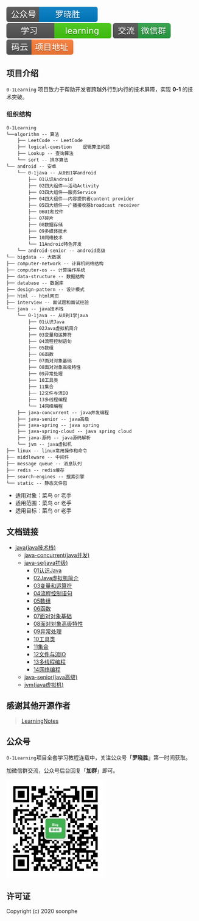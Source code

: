 

<a>![alt text](static/common/svg/luoxiaosheng.svg "公众号")</a>
![alt text](static/common/svg/luoxiaosheng_learning.svg "学习")
![alt text](static/common/svg/luoxiaosheng_wechat.svg "微信")
![alt text](static/common/svg/luoxiaosheng_gitee.svg "码云")

## 项目介绍

`0-1Learning` 项目致力于帮助开发者跨越外行到内行的技术屏障，实现 **0-1** 的技术突破。

### 组织结构
``````
0-1Learning
└──algorithm -- 算法
    ├── LeetCode -- LeetCode
    ├── logical-question    逻辑算法问题
    ├── Lookup -- 查询算法
    └── sort -- 排序算法
└── android -- 安卓
    └── 0-1java -- 从0到1学android
        ├── 01认识Android
        ├── 02四大组件——活动Activity
        ├── 03四大组件——服务Service
        ├── 04四大组件——内容提供者content provider
        ├── 05四大组件——广播接收器broadcast receiver
        ├── 06UI和控件
        ├── 07碎片
        ├── 08数据存储
        ├── 09多媒体技术
        ├── 10网络技术
        └── 11Android特色开发
    └── android-senior -- android高级
└── bigdata -- 大数据
├── computer-network -- 计算机网络结构
├── computer-os -- 计算操作系统
├── data-structure -- 数据结构
├── database -- 数据库
├── design-pattern -- 设计模式
├── html -- html网页
├── interview -- 面试题和面试经验
└── java -- java技术栈
    └── 0-1java -- 从0到1学java
        ├── 01认识Java
        ├── 02Java虚拟机简介
        ├── 03变量和运算符
        ├── 04流程控制语句
        ├── 05数组
        ├── 06函数
        ├── 07面对对象基础
        ├── 08面对对象高级特性
        ├── 09异常处理
        ├── 10工具类
        ├── 11集合
        ├── 12文件与流IO
        ├── 13多线程编程
        └── 14网络编程
    ├── java-concurrent -- java并发编程
    ├── java-senior -- java高级
    ├── java-spring -- java spring
    ├── java-spring-cloud -- java spring cloud
    ├── java-源码 -- java源码解析
    └── jvm -- java虚拟机
├── linux -- linux常用操作和命令
├── middleware -- 中间件
├── message queue -- 消息队列
├── redis -- redis缓存
├── search-engines -- 搜索引擎
└── static -- 静态文件包
``````
* 适用对象：菜鸟 or 老手
* 适用范围：菜鸟 or 老手
* 适用目标：菜鸟 or 老手

## 文档链接
* [java(java技术栈)](https://github.com/soonphe/0-1Learning/tree/master/java)
    * [java-concurrent(java并发)](https://github.com/soonphe/0-1Learning/tree/master/java/java-concurrent)
    * [java-se(java初级)](https://github.com/soonphe/0-1Learning/tree/master/java/java-se)
        * [01认识Java](https://github.com/soonphe/0-1Learning/tree/master/java/java-se/01认识Java.md)
        * [02Java虚拟机简介](https://github.com/soonphe/0-1Learning/tree/master/java/java-se/02Java虚拟机简介.md)
        * [03变量和运算符](https://github.com/soonphe/0-1Learning/tree/master/java/java-se/03变量和运算符.md)
        * [04流程控制语句](https://github.com/soonphe/0-1Learning/tree/master/java/java-se/04流程控制语句.md)
        * [05数组](https://github.com/soonphe/0-1Learning/tree/master/java/java-se/05数组.md)
        * [06函数](https://github.com/soonphe/0-1Learning/tree/master/java/java-se/06函数.md)
        * [07面对对象基础](https://github.com/soonphe/0-1Learning/tree/master/java/java-se/07面对对象基础.md)
        * [08面对对象高级特性](https://github.com/soonphe/0-1Learning/tree/master/java/java-se/08面对对象高级特性.md)
        * [09异常处理](https://github.com/soonphe/0-1Learning/tree/master/java/java-se/09异常处理.md)
        * [10工具类](https://github.com/soonphe/0-1Learning/tree/master/java/java-se/10工具类.md)
        * [11集合](https://github.com/soonphe/0-1Learning/tree/master/java/java-se/11集合.md)
        * [12文件与流IO](https://github.com/soonphe/0-1Learning/tree/master/java/java-se/12文件与流IO.md)
        * [13多线程编程](https://github.com/soonphe/0-1Learning/tree/master/java/java-se/13多线程编程.md)
        * [14网络编程](https://github.com/soonphe/0-1Learning/tree/master/java/java-se/14网络编程.md)
    * [java-senior(java高级)](https://github.com/soonphe/0-1Learning/tree/master/java/java-senior)
    * [jvm(java虚拟机)](https://github.com/soonphe/0-1Learning/tree/master/java/jvm)


## 感谢其他开源作者
>  [LearningNotes](https://github.com/francistao/LearningNotes "")

## 公众号

`0-1Learning`项目全套学习教程连载中，关注公众号「**罗晓胜**」第一时间获取。

加微信群交流，公众号后台回复「**加群**」即可。

![公众号图片](static/common/luoxiaosheng_wechat_common.jpg)


## 许可证

Copyright (c) 2020 soonphe
